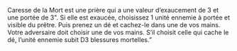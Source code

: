 Caresse de la Mort est une prière qui a une valeur d’exaucement de 3 et une portée de 3". Si elle est exaucée, choisissez 1 unité ennemie à portée et visible du prêtre. Puis prenez un dé et cachez-le dans une de vos mains. Votre adversaire doit choisir une de vos mains. S’il choisit celle qui cache le dé, l’unité ennemie subit D3 blessures mortelles.”